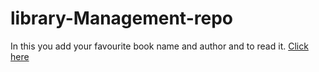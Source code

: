 # library-Management-repo
In this you add your favourite book name and author and to read it.
[Click here](https://rajnish2000.github.io/library-Management-repo/)
